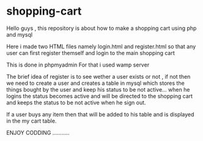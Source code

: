 # shopping-cart
Hello guys , this repository is about how to make a shopping cart using php and mysql 

Here i made two HTML files namely login.html and register.html so that any user can first register themself and login to the main shopping cart

This is done in phpmyadmin 
For that i used wamp server

The brief idea of register is to see wether a user exists or not , if not then we need to create a user and creates a table in mysql which stores the things bought by the user and keep his status to be not active...
when he logins the status becomes active and will be directed to the shopping  cart and keeps the status to be not active when he sign out.

If a user buys any item then that will be added to his table and is displayed in the my cart table.


ENJOY CODDING ...........
